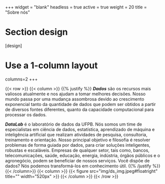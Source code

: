 +++
widget = "blank"
headless = true
active = true
weight = 20
title = "Sobre nós"
# Section design
[design]
  # Use a 1-column layout
  columns=2
+++

{{< row >}}
{{< column >}}
{{% justify %}}
***Dados*** são os recursos mais valiosos atualmente e nos ajudam a tomar melhores decisões. Nosso mundo passa por uma mudança assombrosa devido ao crescimento exponencial tanto da quantidade de dados que podem ser obtidos a partir de diversos fontes diferentes, quanto da capacidade computacional para processar os dados.

***DataLab*** é o laboratório de dados da UFPB. Nós somos um time de especialistas em ciência de dados, estatística, aprendizado de máquina e inteligência artificial que realizam atividades de pesquisa, consultoria, treinamento e orientação. Nosso principal objetivo e filosofia é resolver problemas de forma guiada por dados, para criar soluções inteligentes, robustas e escaláveis. Empresas de qualquer setor, tais como, bancos, telecomunicações, saúde, educação, energia, indústria, órgãos públicos e o agronegócio, podem se beneficiar de nossos serviços. Você dispõe de dados? Nós podemos transformá-los em conhecimento útil.
{{% /justify %}}
{{< /column>}}
{{< column >}}
{{< figure src="img/ds_img.jpeg#floatright" title="" width="520px" >}}
{{< /column >}}
{{< /row >}}
